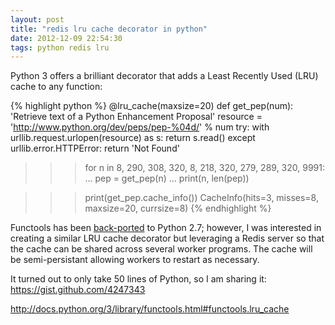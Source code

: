 ```yaml
---
layout: post
title: "redis lru cache decorator in python"
date: 2012-12-09 22:54:30
tags: python redis lru
---
```


<p>
Python 3 offers a brilliant decorator that adds a Least Recently Used (LRU) cache to any function:

{% highlight python %}
@lru_cache(maxsize=20)
def get_pep(num):
    'Retrieve text of a Python Enhancement Proposal'
    resource = 'http://www.python.org/dev/peps/pep-%04d/' % num
    try:
        with urllib.request.urlopen(resource) as s:
            return s.read()
    except urllib.error.HTTPError:
        return 'Not Found'

>>> for n in 8, 290, 308, 320, 8, 218, 320, 279, 289, 320, 9991:
...     pep = get_pep(n)
...     print(n, len(pep))

>>> print(get_pep.cache_info())
CacheInfo(hits=3, misses=8, maxsize=20, currsize=8)
{% endhighlight %}
</p>

<p>
Functools has been <a href="https://github.com/MiCHiLU/python-functools32">back-ported</a> to Python 2.7; however, I was interested in creating a similar LRU cache decorator but leveraging a Redis server so that the cache can be shared across several worker programs. The cache will be semi-persistant allowing workers to restart as necessary. 
<p>

<p>
It turned out to only take 50 lines of Python, so I am sharing it: <a href="https://gist.github.com/4247343">https://gist.github.com/4247343</a>
</p>

<p>
<a href="http://docs.python.org/3/library/functools.html#functools.lru_cache">http://docs.python.org/3/library/functools.html#functools.lru_cache</a>
</p>
